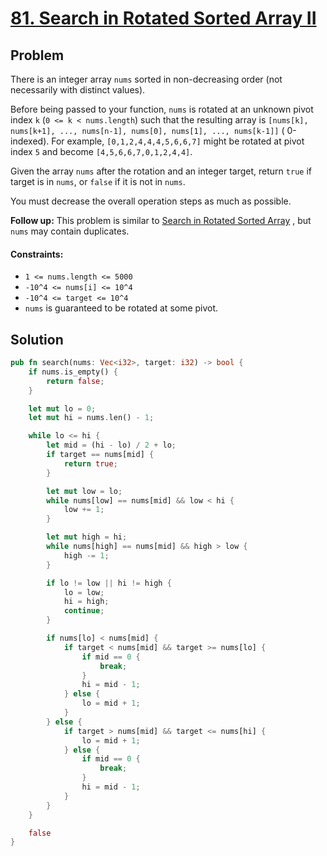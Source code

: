 # [81. Search in Rotated Sorted Array II](https://leetcode.com/problems/search-in-rotated-sorted-array-ii/)

## Problem

There is an integer array `nums` sorted in non-decreasing order (not necessarily
with distinct values).

Before being passed to your function, `nums` is rotated at an unknown pivot
index `k` (`0 <= k < nums.length`) such that the resulting array
is `[nums[k], nums[k+1], ..., nums[n-1], nums[0], nums[1], ..., nums[k-1]]` (
0-indexed). For example, `[0,1,2,4,4,4,5,6,6,7]` might be rotated at pivot
index `5` and become `[4,5,6,6,7,0,1,2,4,4]`.

Given the array `nums` after the rotation and an integer target, return `true`
if target is in `nums`, or `false` if it is not in `nums`.

You must decrease the overall operation steps as much as possible.

**Follow up:** This problem is similar
to [Search in Rotated Sorted Array](/000-099/33%20-%20Search%20in%20Rotated%20Sorted%20Array.md)
, but `nums` may contain duplicates.

#### Constraints:

* `1 <= nums.length <= 5000`
* `-10^4 <= nums[i] <= 10^4`
* `-10^4 <= target <= 10^4`
* `nums` is guaranteed to be rotated at some pivot.

## Solution

```rust
pub fn search(nums: Vec<i32>, target: i32) -> bool {
    if nums.is_empty() {
        return false;
    }

    let mut lo = 0;
    let mut hi = nums.len() - 1;

    while lo <= hi {
        let mid = (hi - lo) / 2 + lo;
        if target == nums[mid] {
            return true;
        }

        let mut low = lo;
        while nums[low] == nums[mid] && low < hi {
            low += 1;
        }

        let mut high = hi;
        while nums[high] == nums[mid] && high > low {
            high -= 1;
        }

        if lo != low || hi != high {
            lo = low;
            hi = high;
            continue;
        }

        if nums[lo] < nums[mid] {
            if target < nums[mid] && target >= nums[lo] {
                if mid == 0 {
                    break;
                }
                hi = mid - 1;
            } else {
                lo = mid + 1;
            }
        } else {
            if target > nums[mid] && target <= nums[hi] {
                lo = mid + 1;
            } else {
                if mid == 0 {
                    break;
                }
                hi = mid - 1;
            }
        }
    }

    false
}
```